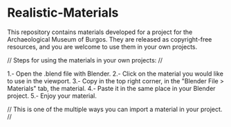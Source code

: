 # Realistic-Materials
This repository contains materials developed for a project for the Archaeological Museum of Burgos. They are released as copyright-free resources, and you are welcome to use them in your own projects.

// Steps for using the materials in your own projects: //

1.- Open the .blend file with Blender.
2.- Click on the material you would like to use in the viewport.
3.- Copy in the top right corner, in the "Blender File > Materials" tab, the material.
4.- Paste it in the same place in your Blender project.
5.- Enjoy your material.

// This is one of the multiple ways you can import a material in your project. //
